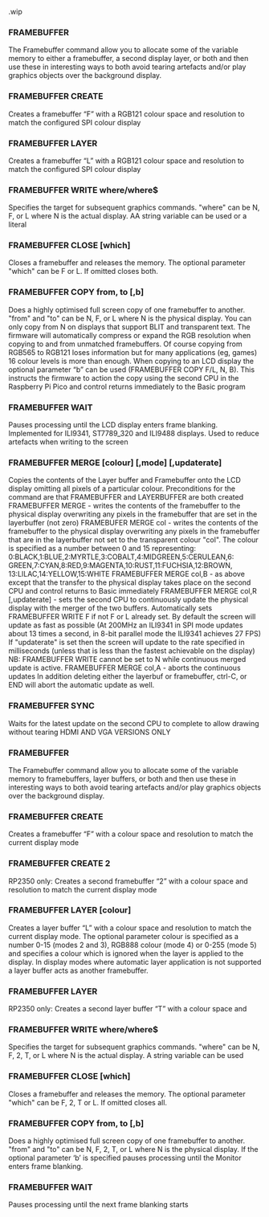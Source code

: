 .wip


### FRAMEBUFFER

The Framebuffer command allow you to allocate some of the variable memory to either a framebuffer, a second display layer, or both and then use these in interesting ways to both avoid tearing artefacts and/or play graphics objects over the background display.

### FRAMEBUFFER CREATE

Creates a framebuffer “F” with a RGB121 colour space and resolution to match the configured SPI colour display

### FRAMEBUFFER LAYER

Creates a framebuffer “L” with a RGB121 colour space and resolution to match the configured SPI colour display

### FRAMEBUFFER WRITE where/where$

Specifies the target for subsequent graphics commands. "where" can be N, F, or L where N is the actual display. AA string variable can be used or a literal

### FRAMEBUFFER CLOSE [which]

Closes a framebuffer and releases the memory. The optional parameter "which" can be F or L. If omitted closes both.

### FRAMEBUFFER COPY from, to [,b]

Does a highly optimised full screen copy of one framebuffer to another. "from" and "to" can be N, F, or L where N is the physical display. You can only copy from N on displays that support BLIT and transparent text. The firmware will automatically compress or expand the RGB resolution when copying to and from unmatched framebuffers. Of course copying from RGB565 to RGB121 loses information but for many applications (eg, games) 16 colour levels is more than enough. When copying to an LCD display the optional parameter “b” can be used (FRAMEBUFFER COPY F/L, N, B). This instructs the firmware to action the copy using the second CPU in the Raspberry Pi Pico and control returns immediately to the Basic program

### FRAMEBUFFER WAIT

Pauses processing until the LCD display enters frame blanking. Implemented for ILI9341, ST7789_320 and ILI9488 displays. Used to reduce artefacts when writing to the screen

### FRAMEBUFFER MERGE [colour] [,mode] [,updaterate]

Copies the contents of the Layer buffer and Framebuffer onto the LCD display omitting all pixels of a particular colour. Preconditions for the command are that FRAMEBUFFER and LAYERBUFFER are both created FRAMEBUFFER MERGE - writes the contents of the framebuffer to the physical display overwriting any pixels in the framebuffer that are set in the layerbuffer (not zero) FRAMEBUFER MERGE col - writes the contents of the framebuffer to the physical display overwriting any pixels in the framebuffer that are in the layerbuffer not set to the transparent colour "col". The colour is specified as a number between 0 and 15 representing: 0:BLACK,1:BLUE,2:MYRTLE,3:COBALT,4:MIDGREEN,5:CERULEAN,6: GREEN,7:CYAN,8:RED,9:MAGENTA,10:RUST,11:FUCHSIA,12:BROWN, 13:LILAC,14:YELLOW,15:WHITE FRAMEBUFFER MERGE col,B - as above except that the transfer to the physical display takes place on the second CPU and control returns to Basic immediately FRAMEBUFFER MERGE col,R [,updaterate] - sets the second CPU to continuously update the physical display with the merger of the two buffers. Automatically sets FRAMEBUFFER WRITE F if not F or L already set. By default the screen will update as fast as possible (At 200MHz an ILI9341 in SPI mode updates about 13 times a second, in 8-bit parallel mode the ILI9341 achieves 27 FPS) If "updaterate" is set then the screen will update to the rate specified in milliseconds (unless that is less than the fastest achievable on the display) NB: FRAMEBUFFER WRITE cannot be set to N while continuous merged update is active. FRAMEBUFFER MERGE col,A - aborts the continuous updates In addition deleting either the layerbuf or framebuffer, ctrl-C, or END will abort the automatic update as well.

### FRAMEBUFFER SYNC

Waits for the latest update on the second CPU to complete to allow drawing without tearing HDMI AND VGA VERSIONS ONLY

### FRAMEBUFFER

The Framebuffer command allow you to allocate some of the variable memory to framebuffers, layer buffers, or both and then use these in interesting ways to both avoid tearing artefacts and/or play graphics objects over the background display.

### FRAMEBUFFER CREATE

Creates a framebuffer “F” with a colour space and resolution to match the current display mode

### FRAMEBUFFER CREATE 2

RP2350 only: Creates a second framebuffer “2” with a colour space and resolution to match the current display mode

### FRAMEBUFFER LAYER [colour]

Creates a layer buffer “L” with a colour space and resolution to match the current display mode. The optional parameter colour is specified as a number 0-15 (modes 2 and 3), RGB888 colour (mode 4) or 0-255 (mode 5) and specifies a colour which is ignored when the layer is applied to the display. In display modes where automatic layer application is not supported a layer buffer acts as another framebuffer.

### FRAMEBUFFER LAYER

RP2350 only: Creates a second layer buffer “T” with a colour space and

### FRAMEBUFFER WRITE where/where$

Specifies the target for subsequent graphics commands. "where" can be N, F, 2, T, or L where N is the actual display. A string variable can be used

### FRAMEBUFFER CLOSE [which]

Closes a framebuffer and releases the memory. The optional parameter "which" can be F, 2, T or L. If omitted closes all.

### FRAMEBUFFER COPY from, to [,b]

Does a highly optimised full screen copy of one framebuffer to another. "from" and "to" can be N, F, 2, T, or L where N is the physical display. If the optional parameter ‘b’ is specified pauses processing until the Monitor enters frame blanking.

### FRAMEBUFFER WAIT

Pauses processing until the next frame blanking starts